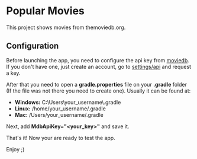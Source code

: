 # Popular Movies

This project shows movies from themoviedb.org.

## Configuration

Before launching the app, you need to configure the api key from [moviedb]("https://www.themoviedb.org/"). If you don't have one, just create an account, go to [settings/api]("https://www.themoviedb.org/settings/api") and request a key.

After that you need to open a **gradle.properties** file on your **.gradle** folder (If the file was not there you need to create one). Usually it can be found at:

- **Windows:** C:\Users\your_username\\.gradle
- **Linux:** /home/your_username/.gradle
- **Mac:** /Users/your_username/.gradle

Next, add **MdbApiKey="<your_key>"** and save it.

That's it! Now your are ready to test the app.

Enjoy ;)
